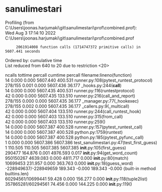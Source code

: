 # sanulimestari

Profiling (from C:\Users\joonas.harjumaki\git\sanulimestari\prof\combined.prof):                                               
Wed Aug  3 17:14:10 2022    C:\Users\joonas.harjumaki\git\sanulimestari\prof\combined.prof                                     
                                                                                                                               
         2061914008 function calls (1714747372 primitive calls) in 5607.441 seconds                                            
                                                                                                                               
   Ordered by: cumulative time                                                                                                 
   List reduced from 640 to 20 due to restriction <20>                                                                         
                                                                                                                               
   ncalls  tottime  percall  cumtime  percall filename:lineno(function)                                                        
       14    0.000    0.000 5607.440  400.531 runner.py:108(pytest_runtest_protocol)                                           
  278/155    0.001    0.000 5607.436   36.177 _hooks.py:244(__call__)                                                          
       14    0.000    0.000 5607.435  400.531 runner.py:116(runtestprotocol)                                                   
       42    0.000    0.000 5607.435  133.510 runner.py:216(call_and_report)                                                   
  278/155    0.000    0.000 5607.435   36.177 _manager.py:77(_hookexec)                                                        
  278/155    0.002    0.000 5607.435   36.177 _callers.py:9(_multicall)                                                        
       42    0.000    0.000 5607.404  133.510 runner.py:244(call_runtest_hook)                                                 
       42    0.000    0.000 5607.403  133.510 runner.py:315(from_call)                                                         
       42    0.000    0.000 5607.403  133.510 runner.py:259(<lambda>)                                                          
       14    0.000    0.000 5607.387  400.528 runner.py:157(pytest_runtest_call)                                               
       14    0.000    0.000 5607.387  400.528 python.py:1759(runtest)                                                          
       14    0.000    0.000 5607.387  400.528 python.py:185(pytest_pyfunc_call)                                                
        1    0.000    0.000 5607.386 5607.386 test_sanulimestari.py:47(test_first_guess)                                       
        1  110.505  110.505 5607.385 5607.385 __init__.py:105(first_guess)                                                     
   290477  164.876    0.001 4976.593    0.017 __init__.py:94(get_word_count)                                                   
950150267 4639.083    0.000 4811.717    0.000 __init__.py:80(match)                                                            
 10699453  231.957    0.000  363.763    0.000 __init__.py:18(guess_word)                                                       
-228949637/-228949659  189.343   -0.000  189.343   -0.000 {built-in method builtins.len}                                       
60294561/10699441   59.428    0.000  156.277    0.000 __init__.py:118(tuple2list)                                              
357865281/60294561   74.456    0.000  144.225    0.000 __init__.py:119(<genexpr>)      